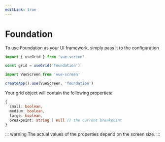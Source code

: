 ```yaml
---
editLink: true
---
```


# Foundation

To use Foundation as your UI framework, simply pass it to the configuration

```js
import { useGrid } from 'vue-screen'

const grid = useGrid('foundation')
```

```js
import VueScreen from 'vue-screen'

createApp().use(VueScreen, 'foundation')
```

Your grid object will contain the following properties:

```ts
{
  small: boolean,
  medium: boolean,
  large: boolean,
  breakpoint: string | null // the current breakpoint
}
```

::: warning
The actual values of the properties depend on the screen size.
:::